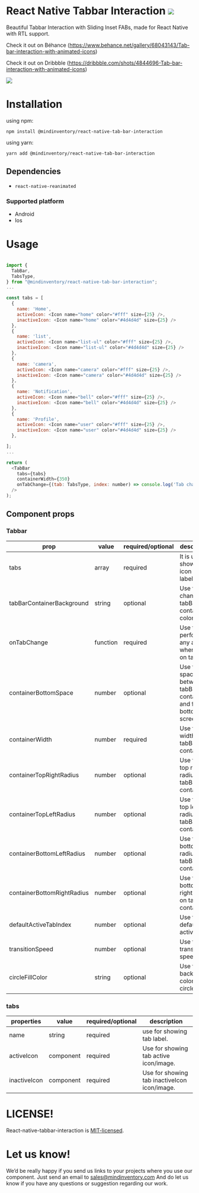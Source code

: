 # React Native Tabbar Interaction  [![](https://img.shields.io/npm/v/@mindinventory/react-native-tab-bar-interaction.svg)](https://www.npmjs.com/package/@mindinventory/react-native-tab-bar-interaction)

Beautiful Tabbar Interaction with Sliding Inset FABs,
made for React Native with RTL support.

Check it out on Béhance (https://www.behance.net/gallery/68043143/Tab-bar-interaction-with-animated-icons)

Check it out on Dribbble (https://dribbble.com/shots/4844696-Tab-bar-interaction-with-animated-icons)

<img src="https://cdn.dribbble.com/users/1233499/screenshots/4844696/preview.gif" >

# Installation

using npm:

```
npm install @mindinventory/react-native-tab-bar-interaction
```

using yarn:

```
yarn add @mindinventory/react-native-tab-bar-interaction
```
## Dependencies

- `react-native-reanimated`

### Supported platform

- Android
- Ios

# Usage

```js

import {
  TabBar,
  TabsType,
} from "@mindinventory/react-native-tab-bar-interaction";
...

const tabs = [
  {
    name: 'Home',
    activeIcon: <Icon name="home" color="#fff" size={25} />,
    inactiveIcon: <Icon name="home" color="#4d4d4d" size={25} />
  },
  {
    name: 'list',
    activeIcon: <Icon name="list-ul" color="#fff" size={25} />,
    inactiveIcon: <Icon name="list-ul" color="#4d4d4d" size={25} />
  },
  {
    name: 'camera',
    activeIcon: <Icon name="camera" color="#fff" size={25} />,
    inactiveIcon: <Icon name="camera" color="#4d4d4d" size={25} />
  },
  {
    name: 'Notification',
    activeIcon: <Icon name="bell" color="#fff" size={25} />,
    inactiveIcon: <Icon name="bell" color="#4d4d4d" size={25} />
  },
  {
    name: 'Profile',
    activeIcon: <Icon name="user" color="#fff" size={25} />,
    inactiveIcon: <Icon name="user" color="#4d4d4d" size={25} />
  },

];
...

return (
  <TabBar
    tabs={tabs}       
    containerWidth={350}    
    onTabChange={(tab: TabsType, index: number) => console.log('Tab changed')}
  />
);

```

## Component props

### Tabbar

| prop                       | value    | required/optional | description                                                          |
| -------------------------- | -------- | ----------------- | -------------------------------------------------------------------- |
| tabs                       | array    | required          | It is user for showing icon and label.                               |
| tabBarContainerBackground  | string   | optional          | Use for change tabBar container color.                               |            
| onTabChange                | function | required          | Use to perform any action when click on tab.                         |
| containerBottomSpace       | number   | optional          | Use to add space between tabBar container and from bottom of screen. |
| containerWidth             | number   | required          | Use for set width of tabBar container                                |
| containerTopRightRadius    | number   | optional          | Use for add top right radius on tabBar container                     |
| containerTopLeftRadius     | number   | optional          | Use for add top left radius on tabBar container                      |
| containerBottomLeftRadius  | number   | optional          | Use for add bottom left radius on tabBar container                   |
| containerBottomRightRadius | number   | optional          | Use for add bottom right radius on tabBar container                  |
| defaultActiveTabIndex      | number   | optional          | Use to set default active tab                                        |
| transitionSpeed            | number   | optional          | Use to set transition speed                                          |
| circleFillColor            | string   | optional          | Use to set background color for circle                               |

### tabs

| properties   | value     | required/optional | description                                  |
| ------------ | --------- | ----------------- | -------------------------------------------- |
| name         | string    | required          | use for showing tab label.                   |
| activeIcon   | component | required          | Use for showing tab active icon/image.       |
| inactiveIcon | component | required          | Use for showing tab inactiveIcon icon/image. |


# LICENSE!

React-native-tabbar-interaction is [MIT-licensed](https://github.com/Mindinventory/react-native-tabbar-interaction/blob/master/LICENSE).

# Let us know!

We’d be really happy if you send us links to your projects where you use our component. Just send an email to sales@mindinventory.com And do let us know if you have any questions or suggestion regarding our work.